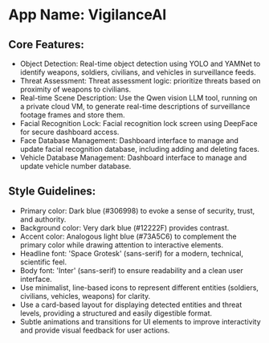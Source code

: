 # **App Name**: VigilanceAI

## Core Features:

- Object Detection: Real-time object detection using YOLO and YAMNet to identify weapons, soldiers, civilians, and vehicles in surveillance feeds.
- Threat Assessment: Threat assessment logic: prioritize threats based on proximity of weapons to civilians.
- Real-time Scene Description: Use the Qwen vision LLM tool, running on a private cloud VM, to generate real-time descriptions of surveillance footage frames and store them.
- Facial Recognition Lock: Facial recognition lock screen using DeepFace for secure dashboard access.
- Face Database Management: Dashboard interface to manage and update facial recognition database, including adding and deleting faces.
- Vehicle Database Management: Dashboard interface to manage and update vehicle number database.

## Style Guidelines:

- Primary color: Dark blue (#306998) to evoke a sense of security, trust, and authority.
- Background color: Very dark blue (#12222F) provides contrast.
- Accent color: Analogous light blue (#73A5C6) to complement the primary color while drawing attention to interactive elements.
- Headline font: 'Space Grotesk' (sans-serif) for a modern, technical, scientific feel.
- Body font: 'Inter' (sans-serif) to ensure readability and a clean user interface.
- Use minimalist, line-based icons to represent different entities (soldiers, civilians, vehicles, weapons) for clarity.
- Use a card-based layout for displaying detected entities and threat levels, providing a structured and easily digestible format.
- Subtle animations and transitions for UI elements to improve interactivity and provide visual feedback for user actions.